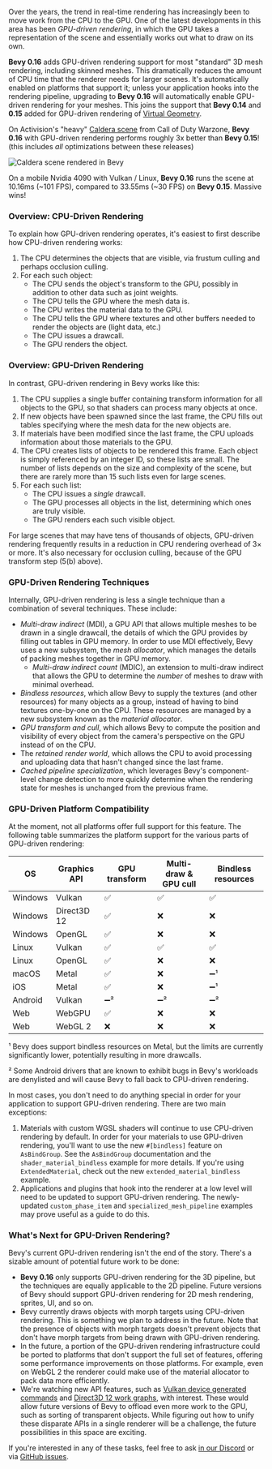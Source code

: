 Over the years, the trend in real-time rendering has increasingly been to move work from the CPU to the GPU. One of the latest developments in this area has been *GPU-driven rendering*, in which the GPU takes a representation of the scene and essentially works out what to draw on its own.

**Bevy 0.16** adds GPU-driven rendering support for most "standard" 3D mesh rendering, including skinned meshes. This dramatically reduces the amount of CPU time that the renderer needs for larger scenes. It's automatically enabled on platforms that support it; unless your application hooks into the rendering pipeline, upgrading to **Bevy 0.16** will automatically enable GPU-driven rendering for your meshes. This joins the support that **Bevy 0.14** and **0.15** added for GPU-driven rendering of [Virtual Geometry](/news/bevy-0-14/#virtual-geometry-experimental).

On Activision's "heavy" [Caldera scene](https://github.com/Activision/caldera) from Call of Duty Warzone, **Bevy 0.16** with GPU-driven rendering performs roughly 3x better than **Bevy 0.15**! (this includes *all* optimizations between these releases)

![Caldera scene rendered in Bevy](caldera.jpg)

On a mobile Nvidia 4090 with Vulkan / Linux, **Bevy 0.16** runs the scene at 10.16ms (~101 FPS), compared to 33.55ms (~30 FPS) on **Bevy 0.15**. Massive wins!

### Overview: CPU-Driven Rendering

To explain how GPU-driven rendering operates, it's easiest to first describe how CPU-driven rendering works:

1. The CPU determines the objects that are visible, via frustum culling and perhaps occlusion culling.
2. For each such object:
    * The CPU sends the object's transform to the GPU, possibly in addition to other data such as joint weights.
    * The CPU tells the GPU where the mesh data is.
    * The CPU writes the material data to the GPU.
    * The CPU tells the GPU where textures and other buffers needed to render the objects are (light data, etc.)
    * The CPU issues a drawcall.
    * The GPU renders the object.

### Overview: GPU-Driven Rendering

In contrast, GPU-driven rendering in Bevy works like this:

1. The CPU supplies a single buffer containing transform information for all objects to the GPU, so that shaders can process many objects at once.
2. If new objects have been spawned since the last frame, the CPU fills out tables specifying where the mesh data for the new objects are.
3. If materials have been modified since the last frame, the CPU uploads information about those materials to the GPU.
4. The CPU creates lists of objects to be rendered this frame. Each object is simply referenced by an integer ID, so these lists are small. The number of lists depends on the size and complexity of the scene, but there are rarely more than 15 such lists even for large scenes.
5. For each such list:
    * The CPU issues a *single* drawcall.
    * The GPU processes all objects in the list, determining which ones are truly visible.
    * The GPU renders each such visible object.

For large scenes that may have tens of thousands of objects, GPU-driven rendering frequently results in a reduction in CPU rendering overhead of 3× or more. It's also necessary for occlusion culling, because of the GPU transform step (5(b) above).

### GPU-Driven Rendering Techniques

Internally, GPU-driven rendering is less a single technique than a combination of several techniques. These include:

* *Multi-draw indirect* (MDI), a GPU API that allows multiple meshes to be drawn in a single drawcall, the details of which the GPU provides by filling out tables in GPU memory. In order to use MDI effectively, Bevy uses a new subsystem, the *mesh allocator*, which manages the details of packing meshes together in GPU memory.
  * *Multi-draw indirect count* (MDIC), an extension to multi-draw indirect that allows the GPU to determine the *number* of meshes to draw with minimal overhead.
* *Bindless resources*, which allow Bevy to supply the textures (and other resources) for many objects as a group, instead of having to bind textures one-by-one on the CPU. These resources are managed by a new subsystem known as the *material allocator*.
* *GPU transform and cull*, which allows Bevy to compute the position and visibility of every object from the camera's perspective on the GPU instead of on the CPU.
* The *retained render world*, which allows the CPU to avoid processing and uploading data that hasn't changed since the last frame.
* *Cached pipeline specialization*, which leverages Bevy's component-level change detection to more quickly determine when the rendering state for meshes is unchanged from the previous frame.

### GPU-Driven Platform Compatibility

At the moment, not all platforms offer full support for this feature. The following table summarizes the platform support for the various parts of GPU-driven rendering:

| OS      | Graphics API | GPU transform | Multi-draw & GPU cull | Bindless resources |
|---------|--------------|---------------|-----------------------|--------------------|
| Windows | Vulkan       | ✅            | ✅                   | ✅                |
| Windows | Direct3D 12  | ✅            | ❌                   |❌                 |
| Windows | OpenGL       | ✅            |❌                    |❌                 |
| Linux   | Vulkan       | ✅            | ✅                   | ✅                |
| Linux   | OpenGL       | ✅            |❌                    |❌                 |
| macOS   | Metal        | ✅            |❌                    |➖¹                |
| iOS     | Metal        | ✅            |❌                    |➖¹                |
| Android | Vulkan       | ➖²            |➖²                    |➖²               |
| Web     | WebGPU       | ✅            |❌                    |❌                 |
| Web     | WebGL 2       | ❌            |❌                    |❌                 |

¹ Bevy does support bindless resources on Metal, but the limits are currently significantly lower, potentially resulting in more drawcalls.

² Some Android drivers that are known to exhibit bugs in Bevy's workloads are denylisted and will cause Bevy to fall back to CPU-driven rendering.

In most cases, you don't need to do anything special in order for your application to support GPU-driven rendering. There are two main exceptions:

1. Materials with custom WGSL shaders will continue to use CPU-driven rendering by default. In order for your materials to use GPU-driven rendering, you'll want to use the new `#[bindless]` feature on `AsBindGroup`. See the `AsBindGroup` documentation and the `shader_material_bindless` example for more details. If you're using `ExtendedMaterial`, check out the new `extended_material_bindless` example.
2. Applications and plugins that hook into the renderer at a low level will need to be updated to support GPU-driven rendering. The newly-updated `custom_phase_item` and `specialized_mesh_pipeline` examples may prove useful as a guide to do this.

### What's Next for GPU-Driven Rendering?

Bevy's current GPU-driven rendering isn't the end of the story. There's a sizable amount of potential future work to be done:

* **Bevy 0.16** only supports GPU-driven rendering for the 3D pipeline, but the techniques are equally applicable to the 2D pipeline. Future versions of Bevy should support GPU-driven rendering for 2D mesh rendering, sprites, UI, and so on.
* Bevy currently draws objects with morph targets using CPU-driven rendering. This is something we plan to address in the future. Note that the presence of objects with morph targets doesn't prevent objects that don't have morph targets from being drawn with GPU-driven rendering.
* In the future, a portion of the GPU-driven rendering infrastructure could be ported to platforms that don't support the full set of features, offering some performance improvements on those platforms. For example, even on WebGL 2 the renderer could make use of the material allocator to pack data more efficiently.
* We're watching new API features, such as [Vulkan device generated commands] and [Direct3D 12 work graphs], with interest. These would allow future versions of Bevy to offload even more work to the GPU, such as sorting of transparent objects. While figuring out how to unify these disparate APIs in a single renderer will be a challenge, the future possibilities in this space are exciting.

If you're interested in any of these tasks, feel free to ask [in our Discord](https://discord.gg/bevy) or via [GitHub issues](https://github.com/bevyengine/bevy/issues).

[Vulkan device generated commands]: https://www.supergoodcode.com/device-generated-commands/

[Direct3D 12 work graphs]: https://devblogs.microsoft.com/directx/d3d12-work-graphs/